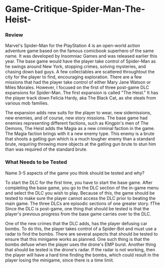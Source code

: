 # Game-Critique-Spider-Man-The-Heist-

### Review

Marvel's Spider-Man for the PlayStation 4 is an open-world action adventure game based on the famous comicbook superhero of the same name. It was developed by Insomniac Games and was released earlier this year. The base game would have the player take control of Spider-Man as he swings around New York, stopping crimes, solving mysteries, and chasing down bad guys. A few collectables are scattered throughtout the city for the player to find, encouraging exploration. There are a few missions that had the player take control of either Mary Jane Watson or Miles Morales. However, I focused on the first of three post-game DLC expansions for Spider-Man. The first expansion is called "The Heist." It has the player track down Felicia Hardy, aka The Black Cat, as she steals from various mob families. 

The expansion adds new suits for the player to wear, new sidemissions, new enemies, and of course, new story missions. The base game had enemies representing different factions, such as Kingpin's men of The Demons, The Heist adds the Magia as a new criminal faction in the game. The Magia faction brings with it a new enemy type. This enemy is a brute that shoots a gatling gun which is a much tougher enemy than a standard brute, requiring throwing more objects at the gatling gun brute to stun him than was required of the standard brute.

### What Needs to be Tested

Name 3-5 aspects of the game you think should be tested and why?

To start the DLC for the first time, you have to start the base game. After completing the base game, you go to the DLC section of the in-game menu and select the DLC you wish to play. Because of this, the game should be tested to make sure the player cannot access the DLC prior to beating the main game. The three DLCs are episodic sections of one greater story. fThe Since the DLC is post-game, one thing that should be tested is that the player's previous progress from the base game carries over to the DLC.  

One of the new crimes that the DLC adds, has the player defusing car bombs. To do this, the player takes control of a Spider-Bot and must use a radar to find the bombs. There are several aspects that should be tested to ensure that this minigame works as planned. One such thing is that the bombs defuse when the player uses the drone's EMP burst. Another thing that should be tested is the drone's radar. If the radar is not working, then the player will have a hard time finding the bombs, which could result in the player losing the minigame, since there is a time limit.
